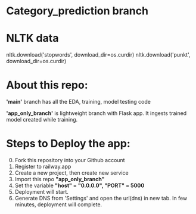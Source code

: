 # Category_prediction branch
# NLTK data

nltk.download('stopwords', download_dir=os.curdir)
nltk.download('punkt', download_dir=os.curdir)


# About this repo:
**'main'** branch has all the EDA, training, model testing code

**'app_only_branch'** is lightweight branch with Flask app. It ingests trained model created while training.

# Steps to Deploy the app:
0. Fork this repository into your Github account
1. Register to railway.app
2. Create a new project, then create new service
3. Import this repo **"app_only_branch"** 
4. Set the variable **"host" = "0.0.0.0", "PORT" = 5000**
5. Deployment will start.
6. Generate DNS from 'Settings' and open the url(dns) in new tab. In few minutes, deployment will complete.
